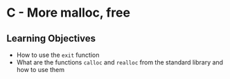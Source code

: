 # C - More malloc, free

## Learning Objectives

*   How to use the `exit` function
*   What are the functions `calloc` and `realloc` from the standard library and how to use them
